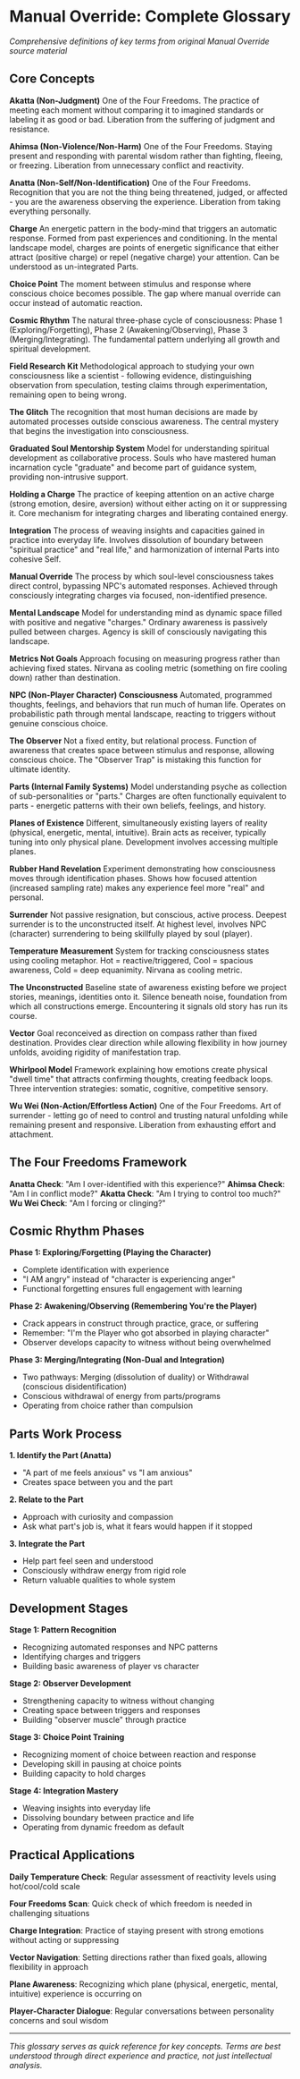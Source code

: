 # Manual Override: Complete Glossary

*Comprehensive definitions of key terms from original Manual Override source material*

## Core Concepts

**Akatta (Non-Judgment)**
One of the Four Freedoms. The practice of meeting each moment without comparing it to imagined standards or labeling it as good or bad. Liberation from the suffering of judgment and resistance.

**Ahimsa (Non-Violence/Non-Harm)**
One of the Four Freedoms. Staying present and responding with parental wisdom rather than fighting, fleeing, or freezing. Liberation from unnecessary conflict and reactivity.

**Anatta (Non-Self/Non-Identification)**
One of the Four Freedoms. Recognition that you are not the thing being threatened, judged, or affected - you are the awareness observing the experience. Liberation from taking everything personally.

**Charge**
An energetic pattern in the body-mind that triggers an automatic response. Formed from past experiences and conditioning. In the mental landscape model, charges are points of energetic significance that either attract (positive charge) or repel (negative charge) your attention. Can be understood as un-integrated Parts.

**Choice Point**
The moment between stimulus and response where conscious choice becomes possible. The gap where manual override can occur instead of automatic reaction.

**Cosmic Rhythm**
The natural three-phase cycle of consciousness: Phase 1 (Exploring/Forgetting), Phase 2 (Awakening/Observing), Phase 3 (Merging/Integrating). The fundamental pattern underlying all growth and spiritual development.

**Field Research Kit**
Methodological approach to studying your own consciousness like a scientist - following evidence, distinguishing observation from speculation, testing claims through experimentation, remaining open to being wrong.

**The Glitch**
The recognition that most human decisions are made by automated processes outside conscious awareness. The central mystery that begins the investigation into consciousness.

**Graduated Soul Mentorship System**
Model for understanding spiritual development as collaborative process. Souls who have mastered human incarnation cycle "graduate" and become part of guidance system, providing non-intrusive support.

**Holding a Charge**
The practice of keeping attention on an active charge (strong emotion, desire, aversion) without either acting on it or suppressing it. Core mechanism for integrating charges and liberating contained energy.

**Integration**
The process of weaving insights and capacities gained in practice into everyday life. Involves dissolution of boundary between "spiritual practice" and "real life," and harmonization of internal Parts into cohesive Self.

**Manual Override**
The process by which soul-level consciousness takes direct control, bypassing NPC's automated responses. Achieved through consciously integrating charges via focused, non-identified presence.

**Mental Landscape**
Model for understanding mind as dynamic space filled with positive and negative "charges." Ordinary awareness is passively pulled between charges. Agency is skill of consciously navigating this landscape.

**Metrics Not Goals**
Approach focusing on measuring progress rather than achieving fixed states. Nirvana as cooling metric (something on fire cooling down) rather than destination.

**NPC (Non-Player Character) Consciousness**
Automated, programmed thoughts, feelings, and behaviors that run much of human life. Operates on probabilistic path through mental landscape, reacting to triggers without genuine conscious choice.

**The Observer**
Not a fixed entity, but relational process. Function of awareness that creates space between stimulus and response, allowing conscious choice. The "Observer Trap" is mistaking this function for ultimate identity.

**Parts (Internal Family Systems)**
Model understanding psyche as collection of sub-personalities or "parts." Charges are often functionally equivalent to parts - energetic patterns with their own beliefs, feelings, and history.

**Planes of Existence**
Different, simultaneously existing layers of reality (physical, energetic, mental, intuitive). Brain acts as receiver, typically tuning into only physical plane. Development involves accessing multiple planes.

**Rubber Hand Revelation**
Experiment demonstrating how consciousness moves through identification phases. Shows how focused attention (increased sampling rate) makes any experience feel more "real" and personal.

**Surrender**
Not passive resignation, but conscious, active process. Deepest surrender is to the unconstructed itself. At highest level, involves NPC (character) surrendering to being skillfully played by soul (player).

**Temperature Measurement**
System for tracking consciousness states using cooling metaphor. Hot = reactive/triggered, Cool = spacious awareness, Cold = deep equanimity. Nirvana as cooling metric.

**The Unconstructed**
Baseline state of awareness existing before we project stories, meanings, identities onto it. Silence beneath noise, foundation from which all constructions emerge. Encountering it signals old story has run its course.

**Vector**
Goal reconceived as direction on compass rather than fixed destination. Provides clear direction while allowing flexibility in how journey unfolds, avoiding rigidity of manifestation trap.

**Whirlpool Model**
Framework explaining how emotions create physical "dwell time" that attracts confirming thoughts, creating feedback loops. Three intervention strategies: somatic, cognitive, competitive sensory.

**Wu Wei (Non-Action/Effortless Action)**
One of the Four Freedoms. Art of surrender - letting go of need to control and trusting natural unfolding while remaining present and responsive. Liberation from exhausting effort and attachment.

## The Four Freedoms Framework

**Anatta Check**: "Am I over-identified with this experience?"
**Ahimsa Check**: "Am I in conflict mode?"
**Akatta Check**: "Am I trying to control too much?"
**Wu Wei Check**: "Am I forcing or clinging?"

## Cosmic Rhythm Phases

**Phase 1: Exploring/Forgetting (Playing the Character)**
- Complete identification with experience
- "I AM angry" instead of "character is experiencing anger"
- Functional forgetting ensures full engagement with learning

**Phase 2: Awakening/Observing (Remembering You're the Player)**
- Crack appears in construct through practice, grace, or suffering
- Remember: "I'm the Player who got absorbed in playing character"
- Observer develops capacity to witness without being overwhelmed

**Phase 3: Merging/Integrating (Non-Dual and Integration)**
- Two pathways: Merging (dissolution of duality) or Withdrawal (conscious disidentification)
- Conscious withdrawal of energy from parts/programs
- Operating from choice rather than compulsion

## Parts Work Process

**1. Identify the Part (Anatta)**
- "A part of me feels anxious" vs "I am anxious"
- Creates space between you and the part

**2. Relate to the Part**
- Approach with curiosity and compassion
- Ask what part's job is, what it fears would happen if it stopped

**3. Integrate the Part**
- Help part feel seen and understood
- Consciously withdraw energy from rigid role
- Return valuable qualities to whole system

## Development Stages

**Stage 1: Pattern Recognition**
- Recognizing automated responses and NPC patterns
- Identifying charges and triggers
- Building basic awareness of player vs character

**Stage 2: Observer Development**
- Strengthening capacity to witness without changing
- Creating space between triggers and responses
- Building "observer muscle" through practice

**Stage 3: Choice Point Training**
- Recognizing moment of choice between reaction and response
- Developing skill in pausing at choice points
- Building capacity to hold charges

**Stage 4: Integration Mastery**
- Weaving insights into everyday life
- Dissolving boundary between practice and life
- Operating from dynamic freedom as default

## Practical Applications

**Daily Temperature Check**: Regular assessment of reactivity levels using hot/cool/cold scale

**Four Freedoms Scan**: Quick check of which freedom is needed in challenging situations

**Charge Integration**: Practice of staying present with strong emotions without acting or suppressing

**Vector Navigation**: Setting directions rather than fixed goals, allowing flexibility in approach

**Plane Awareness**: Recognizing which plane (physical, energetic, mental, intuitive) experience is occurring on

**Player-Character Dialogue**: Regular conversations between personality concerns and soul wisdom

---

*This glossary serves as quick reference for key concepts. Terms are best understood through direct experience and practice, not just intellectual analysis.*
